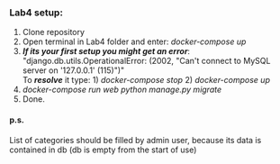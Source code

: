 ### Lab4 setup:
1. Clone repository
2. Open terminal in Lab4 folder and enter: *docker-compose up*
3. ***If its your first setup you might get an error***: "django.db.utils.OperationalError: (2002, "Can't connect to MySQL server on '127.0.0.1' (115)")"  
 To ***resolve*** it type: 1) *docker-compose stop* 2) *docker-compose up*
4. *docker-compose run web python manage.py migrate*
5. Done.
#### p.s.
List of categories should be filled by admin user, because its data is contained in db (db is empty from the start of use) 
